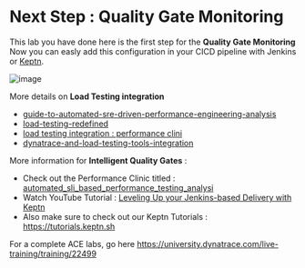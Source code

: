 # Next Step : Quality Gate Monitoring

This lab you have done here is the first step for the **Quality Gate Monitoring**   
Now you can easly add this configuration in your CICD pipeline with Jenkins or [Keptn](https://www.dynatrace.com/news/blog/what-is-keptn-how-it-works-and-how-to-get-started/).  
  
![image](https://user-images.githubusercontent.com/40337213/116228138-2fbe6e00-a755-11eb-9fac-55a08e08f623.png)  


More details on **Load Testing integration** 
- [guide-to-automated-sre-driven-performance-engineering-analysis](https://www.dynatrace.com/news/blog/guide-to-automated-sre-driven-performance-engineering-analysis/)
- [load-testing-redefined](https://www.dynatrace.com/news/blog/load-testing-redefined-a-guide-from-kpi-reporting-to-ai-supported-performance-engineering/)
- [load testing integration : performance clini](https://www.youtube.com/watch?v=SDVre7PIJ70)
- [dynatrace-and-load-testing-tools-integration](https://www.dynatrace.com/support/help/setup-and-configuration/integrations/third-party-integrations/test-automation-frameworks/dynatrace-and-load-testing-tools-integration/)  


More information for **Intelligent Quality Gates** : 
- Check out the Performance Clinic titled : [automated_sli_based_performance_testing_analysi](https://info.dynatrace.com/global_all_wc_automated_sli_based_performance_testing_analysis_14732_registration.html?_ga=2.135757495.769804836.1619726448-1443650522.1579208846)
- Watch YouTube Tutorial : [Leveling Up your Jenkins-based Delivery with Keptn](https://www.youtube.com/watch?v=VYRdirdjOAg)
- Also make sure to check out our Keptn Tutorials : https://tutorials.keptn.sh

For a complete ACE labs, go here https://university.dynatrace.com/live-training/training/22499 

